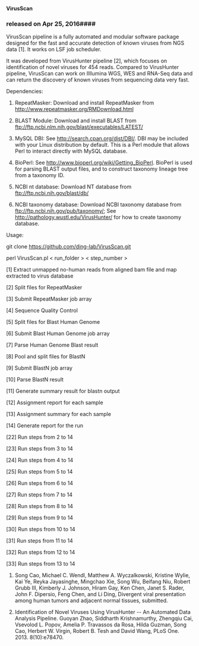#### VirusScan ####
### released on Apr 25, 2016####

VirusScan pipeline is a fully automated and modular software package designed for the fast 
and accurate detection of known viruses from NGS data [1]. It works on LSF job scheduler. 

It was developed from VirusHunter pipeline [2], which focuses on identification of novel viruses for 454 reads. 
Compared to VirusHunter pipeline, VirusScan can work on Illlumina WGS, WES and RNA-Seq data and can return 
the discovery of known viruses from sequencing data very fast.  

Dependencies:

1. RepeatMasker: Download and install RepeatMasker from http://www.repeatmasker.org/RMDownload.html

2. BLAST Module: Download and install BLAST from ftp://ftp.ncbi.nlm.nih.gov/blast/executables/LATEST/

3. MySQL DBI: See http://search.cpan.org/dist/DBI/. DBI may be included with your Linux distribution by default. This is a Perl module that allows Perl to interact directly with MySQL database.

4. BioPerl: See http://www.bioperl.org/wiki/Getting_BioPerl. BioPerl is used for parsing BLAST output files, and to construct taxonomy lineage tree from a taxonomy ID.  

5. NCBI nt database: Download NT database from ftp://ftp.ncbi.nih.gov/blast/db/

6. NCBI taxonomy database: Download NCBI taxonomy database from ftp://ftp.ncbi.nih.gov/pub/taxonomy/; See http://pathology.wustl.edu/VirusHunter/ for how to create taxonomy database. 

Usage: 

git clone https://github.com/ding-lab/VirusScan.git

perl VirusScan.pl < run_folder > < step_number >

[1] Extract unmapped no-human reads from aligned bam file and map extracted to virus database

[2] Split files for RepeatMasker

[3] Submit RepeatMasker job array

[4] Sequence Quality Control

[5] Split files for Blast Human Genome

[6] Submit Blast Human Genome job array

[7] Parse Human Genome Blast result

[8] Pool and split files for BlastN

[9] Submit BlastN job array

[10] Parse BlastN result

[11] Generate summary result for blastn output

[12] Assignment report for each sample

[13] Assignment summary for each sample

[14] Generate report for the run

[22] Run steps from 2 to 14

[23] Run steps from 3 to 14

[24] Run steps from 4 to 14

[25] Run steps from 5 to 14

[26] Run steps from 6 to 14

[27] Run steps from 7 to 14

[28] Run steps from 8 to 14

[29] Run steps from 9 to 14

[30] Run steps from 10 to 14

[31] Run steps from 11 to 14

[32] Run steps from 12 to 14

[33] Run steps from 13 to 14 

1. Song Cao, Michael C. Wendl, Matthew A. Wyczalkowski, Kristine Wylie, Kai Ye, Reyka Jayasinghe, Mingchao Xie, Song Wu, Beifang Niu, Robert Grubb III, Kimberly J. Johnson, Hiram Gay, Ken Chen, Janet S. Rader,  John F. Dipersio, Feng Chen, and Li Ding, Divergent viral presentation among human tumors and adjacent normal tissues, submitted. 

2. Identification of Novel Viruses Using VirusHunter -- An Automated Data Analysis Pipeline. Guoyan Zhao, Siddharth Krishnamurthy, Zhengqiu Cai, Vsevolod L. 
Popov, Amelia P. Travassos da Rosa, Hilda Guzman, Song Cao, Herbert W. Virgin, Robert B. Tesh and David Wang, PLoS One. 2013. 8(10):e78470. 
